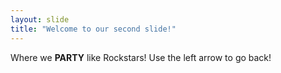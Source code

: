 ```yaml
---
layout: slide
title: "Welcome to our second slide!"
---
```

Where we **PARTY** like Rockstars!
Use the left arrow to go back!
